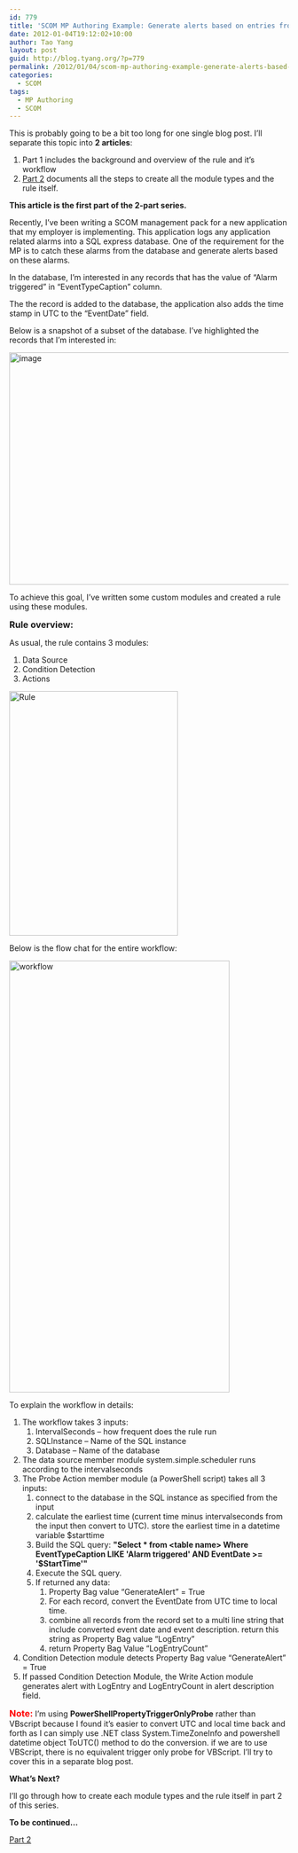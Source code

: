 ```yaml
---
id: 779
title: 'SCOM MP Authoring Example: Generate alerts based on entries from SQL Database (Part 1 of 2)'
date: 2012-01-04T19:12:02+10:00
author: Tao Yang
layout: post
guid: http://blog.tyang.org/?p=779
permalink: /2012/01/04/scom-mp-authoring-example-generate-alerts-based-on-entries-from-sql-database-part-1-of-2/
categories:
  - SCOM
tags:
  - MP Authoring
  - SCOM
---
```

This is probably going to be a bit too long for one single blog post. I’ll separate this topic into <strong>2 articles</strong>:
<ol>
	<li>Part 1 includes the background and overview of the rule and it’s workflow</li>
	<li><a href="http://blog.tyang.org/2012/01/05/scom-mp-authoring-example-generate-alerts-based-on-entries-from-sql-database-part-2-of-2/">Part 2</a> documents all the steps to create all the module types and the rule itself.</li>
</ol>
<strong>This article is the first part of the 2-part series.</strong>

Recently, I’ve been writing a SCOM management pack for a new application that my employer is implementing. This application logs any application related alarms into a SQL express database. One of the requirement for the MP is to catch these alarms from the database and generate alerts based on these alarms.

In the database, I’m interested in any records that has the value of “Alarm triggered” in “EventTypeCaption” column.

The the record is added to the database, the application also adds the time stamp in UTC to the “EventDate” field.

Below is a snapshot of a subset of the database. I’ve highlighted the records that I’m interested in:

<a href="http://blog.tyang.org/wp-content/uploads/2012/01/image.png"><img style="background-image: none; padding-left: 0px; padding-right: 0px; display: inline; padding-top: 0px; border-width: 0px;" title="image" src="http://blog.tyang.org/wp-content/uploads/2012/01/image_thumb.png" alt="image" width="580" height="419" border="0" /></a>

To achieve this goal, I’ve written some custom modules and created a rule using these modules.

<strong><span style="font-size: medium;">Rule overview:</span></strong>

As usual, the rule contains 3 modules:
<ol>
	<li>Data Source</li>
	<li>Condition Detection</li>
	<li>Actions</li>
</ol>
<a href="http://blog.tyang.org/wp-content/uploads/2012/01/Rule.jpg"><img style="background-image: none; padding-left: 0px; padding-right: 0px; display: inline; padding-top: 0px; border: 0px;" title="Rule" src="http://blog.tyang.org/wp-content/uploads/2012/01/Rule_thumb.jpg" alt="Rule" width="304" height="441" border="0" /></a>

Below is the flow chat for the entire workflow:

<a href="http://blog.tyang.org/wp-content/uploads/2012/01/workflow.jpg"><img style="background-image: none; padding-left: 0px; padding-right: 0px; display: inline; padding-top: 0px; border: 0px;" title="workflow" src="http://blog.tyang.org/wp-content/uploads/2012/01/workflow_thumb.jpg" alt="workflow" width="397" height="779" border="0" /></a>

To explain the workflow in details:
<ol>
	<li>The workflow takes 3 inputs:
<ol>
	<li>IntervalSeconds – how frequent does the rule run</li>
	<li>SQLInstance – Name of the SQL instance</li>
	<li>Database – Name of the database</li>
</ol>
</li>
	<li>The data source member module system.simple.scheduler runs according to the intervalseconds</li>
	<li>The Probe Action member module (a PowerShell script) takes all 3 inputs:
<ol>
	<li>connect to the database in the SQL instance as specified from the input</li>
	<li>calculate the earliest time (current time minus intervalseconds from the input then convert to UTC). store the earliest time in a datetime variable $starttime</li>
	<li>Build the SQL query: <strong>"Select * from &lt;table name&gt; Where EventTypeCaption LIKE 'Alarm triggered' AND EventDate &gt;= '$StartTime'"</strong></li>
	<li>Execute the SQL query.</li>
	<li>If returned any data:
<ol>
	<li>Property Bag value “GenerateAlert” = True</li>
	<li>For each record, convert the EventDate from UTC time to local time.</li>
	<li>combine all records from the record set to a multi line string that include converted event date and event description. return this string as Property Bag value “LogEntry”</li>
	<li>return Property Bag Value “LogEntryCount”</li>
</ol>
</li>
</ol>
</li>
	<li>Condition Detection module detects Property Bag value “GenerateAlert” = True</li>
	<li>If passed Condition Detection Module, the Write Action module generates alert with LogEntry and LogEntryCount in alert description field.</li>
</ol>
<strong><span style="color: #ff0000; font-size: medium;">Note:</span></strong> I’m using <strong>PowerShellPropertyTriggerOnlyProbe</strong> rather than VBscript because I found it’s easier to convert UTC and local time back and forth as I can simply use .NET class System.TimeZoneInfo and powershell datetime object ToUTC() method to do the conversion. if we are to use VBScript, there is no equivalent trigger only probe for VBScript. I’ll try to cover this in a separate blog post.

<strong>What’s Next?</strong>

I’ll go through how to create each module types and the rule itself in part 2 of this series.

<strong>To be continued…</strong>

<a href="http://blog.tyang.org/2012/01/05/scom-mp-authoring-example-generate-alerts-based-on-entries-from-sql-database-part-2-of-2/">Part 2</a>